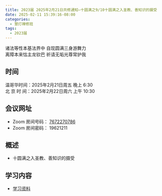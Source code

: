 ```yaml
---
title: 2023届 2025年2月21日共修通知—十圆满之9/10十圆满之入圣教、善知识的摄受
date: 2025-02-11 15:39:16-08:00
categories:
  - 慧灯禅修班
tags:
  - 2023届
---
```

诸法等性本基法界中 自现圆满三身游舞力\
离障本来怙主龙钦巴 祈请无垢光尊常护我

## 时间

温哥华时间：2025年2月21日周五 晚上 6:30\
北 京 时 间：2025年2月22日周六 上午 10:30

## 会议网址

* Zoom 房间号码： [7672270786](https://us02web.zoom.us/j/7672270786?pwd=bjRzNVpOT0g1cWF3WWVqVE1PZzlWZz09)
* Zoom 房间密码： 19621211

## 概述

* 十圆满之入圣教、善知识的摄受

## 学习内容[](https://s3.ap-northeast-1.wasabisys.com/hdcx/hdv/f/up/%E6%A2%A6%E5%B9%BB%E4%B8%96%E7%95%8C.md.pdf)[](https://www.huidengvan.com/f/up/%E8%AF%AD%E5%8A%A0%E6%8C%81%E7%9A%84%E4%BF%AE%E6%B3%952022.pdf)[](https://www.huidengchanxiu.net/books/b2/2-15)[](https://s3.ap-northeast-1.wasabisys.com/hdcx/hdv/f/up/%E4%BD%9B%E6%95%99%E7%9A%84%E4%B8%96%E7%95%8C%E8%A7%82.md.pdf)

* [学习资料](https://www.huidengchanxiu.net/4jx/1xm/12/)[](https://s3.ap-northeast-1.wasabisys.com/hdcx/jmy/%e6%85%a7%e7%81%af%e7%a6%85%e4%bf%ae%e8%af%be/%e6%85%a7%e7%81%af%e7%a6%85%e4%bf%ae%e8%af%be%e7%ac%ac%e4%b8%89%e5%86%8c/02-1%20%e6%85%a7%e7%81%af%e7%a6%85%e4%bf%ae%e8%af%be2%20%e4%ba%ba%e8%ba%ab%e9%9a%be%e5%be%971.mp4#t=0,1:02:14)